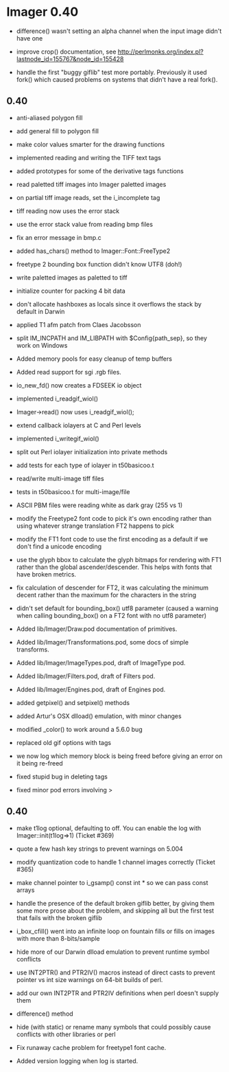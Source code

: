 # Imager 0.40

- difference() wasn't setting an alpha channel when the input  image didn't have one

- improve crop() documentation, see  http://perlmonks.org/index.pl?lastnode_id=155767&node_id=155428

- handle the first "buggy giflib" test more portably.  Previously  it used fork() which caused problems on systems that didn't have  a real fork().

## 0.40

- anti-aliased polygon fill

- add general fill to polygon fill

- make color values smarter for the drawing functions

- implemented reading and writing the TIFF text tags

- added prototypes for some of the derivative tags functions

- read paletted tiff images into Imager paletted images

- on partial tiff image reads, set the i_incomplete tag

- tiff reading now uses the error stack

- use the error stack value from reading bmp files

- fix an error message in bmp.c

- added has_chars() method to Imager::Font::FreeType2

- freetype 2 bounding box function didn't know UTF8 (doh!)

- write paletted images as paletted to tiff

- initialize counter for packing 4 bit data

- don't allocate hashboxes as locals since it overflows the   stack by default in Darwin

- applied T1 afm patch from Claes Jacobsson

- split IM_INCPATH and IM_LIBPATH with $Config{path_sep}, so they  work on Windows

- Added memory pools for easy cleanup of temp buffers

- Added read support for sgi .rgb files.

- io_new_fd() now creates a FDSEEK io object

- implemented i_readgif_wiol()

- Imager->read() now uses i_readgif_wiol();

- extend callback iolayers at C and Perl levels

- implemented i_writegif_wiol()

- split out Perl iolayer initialization into private methods

- add tests for each type of iolayer in t50basicoo.t

- read/write multi-image tiff files

- tests in t50basicoo.t for multi-image/file

- ASCII PBM files were reading white as dark gray (255 vs 1)

- modify the Freetype2 font code to pick it's own encoding  rather than using whatever strange translation FT2 happens to   pick

- modify the FT1 font code to use the first encoding as a default  if we don't find a unicode encoding

- use the glyph bbox to calculate the glyph bitmaps for rendering  with FT1 rather than the global ascender/descender.  This helps  with fonts that have broken metrics.

- fix calculation of descender for FT2, it was calculating the  minimum decent rather than the maximum for the characters in   the string

- didn't set default for bounding_box() utf8 parameter (caused a  warning when calling bounding_box() on a FT2 font with no utf8  parameter)

- Added lib/Imager/Draw.pod documentation of primitives.

- Added lib/Imager/Transformations.pod, some docs of simple transforms.

- Added lib/Imager/ImageTypes.pod, draft of ImageType pod.

- Added lib/Imager/Filters.pod, draft of Filters pod.

- Added lib/Imager/Engines.pod, draft of Engines pod.

- added getpixel() and setpixel() methods

- added Artur's OSX dlload() emulation, with minor changes

- modified _color() to work around a 5.6.0 bug

- replaced old gif options with tags

- we now log which memory block is being freed before giving   an error on it being re-freed

- fixed stupid bug in deleting tags

- fixed minor pod errors involving &gt;

## 0.40

- make t1log optional, defaulting to off.  You can enable the log  with Imager::init(t1log=>1) (Ticket #369)

- quote a few hash key strings to prevent warnings on 5.004

- modify quantization code to handle 1 channel images   correctly (Ticket #365)

- make channel pointer to i_gsamp() const int * so we can pass  const arrays

- handle the presence of the default broken giflib better,  by giving them some more prose about the problem, and skipping  all but the first test that fails with the broken giflib

- i_box_cfill() went into an infinite loop on fountain fills  or fills on images with more than 8-bits/sample

- hide more of our Darwin dlload emulation to prevent runtime  symbol conflicts

- use INT2PTR() and PTR2IV() macros instead of direct casts to  prevent pointer vs int size warnings on 64-bit builds of perl.

- add our own INT2PTR and PTR2IV definitions when perl doesn't  supply them

- difference() method

- hide (with static) or rename many symbols that could possibly  cause conflicts with other libraries or perl

- Fix runaway cache problem for freetype1 font cache.

- Added version logging when log is started.